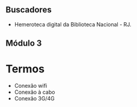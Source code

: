 ## Buscadores
- Hemeroteca digital da Biblioteca Nacional - RJ.

## Módulo 3



# Termos
- Conexão wifi
- Conexão à cabo
- Conexão 3G/4G
